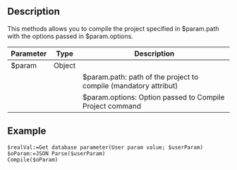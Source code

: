 <!-- Type your summary here -->
## Description

This methods allows you to compile the project specified in $param.path with the options passed in $param.options.

| Parameter | Type | Description |
| --- | --- | --- |
| $param | Object | |
| | | $param.path: path of the project to compile (mandatory attribut) |
| | | $param.options: Option passed to Compile Project command |

## Example

```4d
$realVal:=Get database parameter(User param value; $userParam)
$oParam:=JSON Parse($userParam)
Compile($oParam)
```
